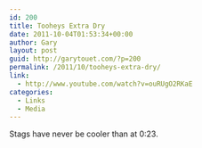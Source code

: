 ```yaml
---
id: 200
title: Tooheys Extra Dry
date: 2011-10-04T01:53:34+00:00
author: Gary
layout: post
guid: http://garytouet.com/?p=200
permalink: /2011/10/tooheys-extra-dry/
link:
  - http://www.youtube.com/watch?v=ouRUgO2RKaE
categories:
  - Links
  - Media
---
```


Stags have never be cooler than at 0:23.
